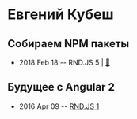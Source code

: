# Евгений Кубеш

## Собираем NPM пакеты
- 2018 Feb 18 -- RND.JS 5  | [:notebook:](https://vk.com/doc5938234_460241785?hash=8c64e1dd2ed8a397ad&dl=bcf5b2ba877e1d3f1e)  
## Будущее с Angular 2
- 2016 Apr 09 -- [RND.JS 1](https://youtu.be/2tn91h2i2BQ?t=1033)    
